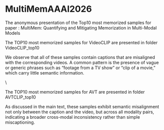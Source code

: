 # MultiMemAAAI2026
The anonymous presentation of the Top10 most memorized samples for paper : MultiMem: Quantifying and Mitigating Memorization in Multi-Modal Models


The TOP10 most memorized samples for VideoCLIP are presented in folder VideoCLIP_top10

We observe that all of these samples contain captions that are misaligned with the corresponding videos. A common pattern is the presence of vague or generic phrases such as “footage from a TV show” or “clip of a movie,” which carry little semantic information.

\

The TOP10 most memorized samples for AVT are presented in folder AVTCLIP_top10

As discussed in the main text, these samples exhibit semantic misalignment not only between the caption and the video, but across all modality pairs, indicating a broader cross-modal inconsistency rather than simple miscaptioning.
